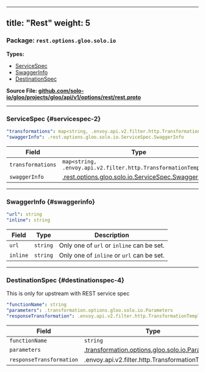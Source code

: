
---
title: "Rest"
weight: 5
---

<!-- Code generated by solo-kit. DO NOT EDIT. -->


### Package: `rest.options.gloo.solo.io` 
**Types:**


- [ServiceSpec](#servicespec-2)
- [SwaggerInfo](#swaggerinfo)
- [DestinationSpec](#destinationspec-4)
  



**Source File: [github.com/solo-io/gloo/projects/gloo/api/v1/options/rest/rest.proto](https://github.com/solo-io/gloo/blob/main/projects/gloo/api/v1/options/rest/rest.proto)**





---
### ServiceSpec {#servicespec-2}



```yaml
"transformations": map<string, .envoy.api.v2.filter.http.TransformationTemplate>
"swaggerInfo": .rest.options.gloo.solo.io.ServiceSpec.SwaggerInfo

```

| Field | Type | Description |
| ----- | ---- | ----------- | 
| `transformations` | `map<string, .envoy.api.v2.filter.http.TransformationTemplate>` |  |
| `swaggerInfo` | [.rest.options.gloo.solo.io.ServiceSpec.SwaggerInfo](../rest.proto.sk/#swaggerinfo) |  |




---
### SwaggerInfo {#swaggerinfo}



```yaml
"url": string
"inline": string

```

| Field | Type | Description |
| ----- | ---- | ----------- | 
| `url` | `string` |  Only one of `url` or `inline` can be set. |
| `inline` | `string` |  Only one of `inline` or `url` can be set. |




---
### DestinationSpec {#destinationspec-4}

 
This is only for upstream with REST service spec

```yaml
"functionName": string
"parameters": .transformation.options.gloo.solo.io.Parameters
"responseTransformation": .envoy.api.v2.filter.http.TransformationTemplate

```

| Field | Type | Description |
| ----- | ---- | ----------- | 
| `functionName` | `string` |  |
| `parameters` | [.transformation.options.gloo.solo.io.Parameters](../../transformation/parameters.proto.sk/#parameters) |  |
| `responseTransformation` | .envoy.api.v2.filter.http.TransformationTemplate |  |





<!-- Start of HubSpot Embed Code -->
<script type="text/javascript" id="hs-script-loader" async defer src="//js.hs-scripts.com/5130874.js"></script>
<!-- End of HubSpot Embed Code -->
